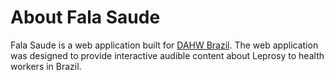 # About Fala Saude

Fala Saude is a web application built for [DAHW Brazil](https://www.dahw.org.br). The web application was designed to provide interactive audible content about Leprosy to health workers in Brazil.
